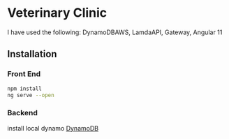 # Veterinary Clinic

I have used the following: DynamoDBAWS, LamdaAPI, Gateway, Angular 11

## Installation

### Front End

```bash
npm install
ng serve --open 
```

### Backend

install local dynamo [DynamoDB](https://docs.aws.amazon.com/amazondynamodb/latest/developerguide/DynamoDBLocal.html)


